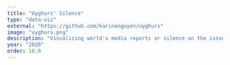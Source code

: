 ```yaml
---
title: "Uyghurs' Silence"
type: "data-viz"
external: "https://github.com/karinanguyen/uyghurs"
image: "uyghurs.png"
description: "Visualizing world's media reports or silence on the issue · Primer.ai"
year: "2020"
order: 18.0
---
```

